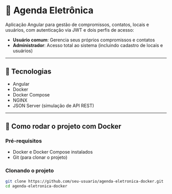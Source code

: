 # 📅 Agenda Eletrônica

Aplicação Angular para gestão de compromissos, contatos, locais e usuários, com autenticação via JWT e dois perfis de acesso:

- **Usuário comum**: Gerencia seus próprios compromissos e contatos  
- **Administrador**: Acesso total ao sistema (incluindo cadastro de locais e usuários)  

---

## 🧰 Tecnologias

- Angular
- Docker
- Docker Compose
- NGINX
- JSON Server (simulação de API REST)

---

## 🚀 Como rodar o projeto com Docker

### Pré-requisitos

- Docker e Docker Compose instalados
- Git (para clonar o projeto)

### Clonando o projeto

```bash
git clone https://github.com/seu-usuario/agenda-eletronica-docker.git
cd agenda-eletronica-docker
